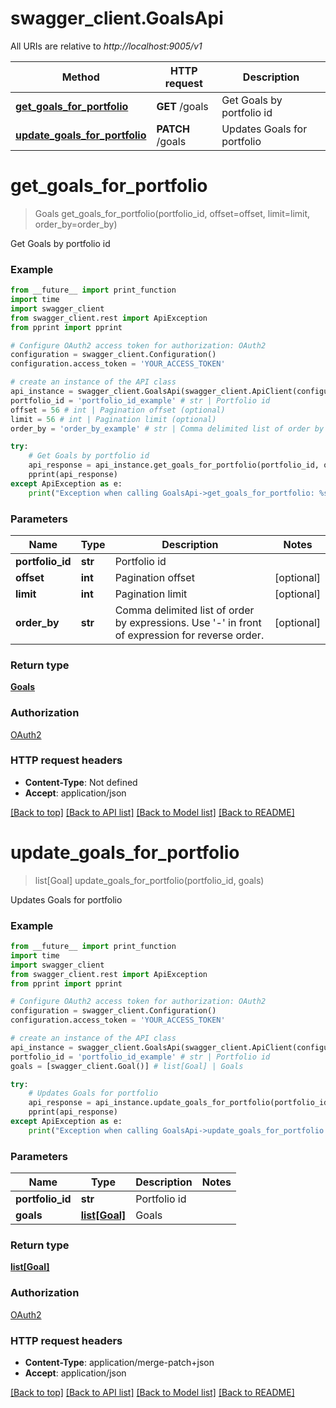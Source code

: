 # swagger_client.GoalsApi

All URIs are relative to *http://localhost:9005/v1*

Method | HTTP request | Description
------------- | ------------- | -------------
[**get_goals_for_portfolio**](GoalsApi.md#get_goals_for_portfolio) | **GET** /goals | Get Goals by portfolio id
[**update_goals_for_portfolio**](GoalsApi.md#update_goals_for_portfolio) | **PATCH** /goals | Updates Goals for portfolio


# **get_goals_for_portfolio**
> Goals get_goals_for_portfolio(portfolio_id, offset=offset, limit=limit, order_by=order_by)

Get Goals by portfolio id

### Example
```python
from __future__ import print_function
import time
import swagger_client
from swagger_client.rest import ApiException
from pprint import pprint

# Configure OAuth2 access token for authorization: OAuth2
configuration = swagger_client.Configuration()
configuration.access_token = 'YOUR_ACCESS_TOKEN'

# create an instance of the API class
api_instance = swagger_client.GoalsApi(swagger_client.ApiClient(configuration))
portfolio_id = 'portfolio_id_example' # str | Portfolio id
offset = 56 # int | Pagination offset (optional)
limit = 56 # int | Pagination limit (optional)
order_by = 'order_by_example' # str | Comma delimited list of order by expressions. Use '-' in front of expression for reverse order. (optional)

try:
    # Get Goals by portfolio id
    api_response = api_instance.get_goals_for_portfolio(portfolio_id, offset=offset, limit=limit, order_by=order_by)
    pprint(api_response)
except ApiException as e:
    print("Exception when calling GoalsApi->get_goals_for_portfolio: %s\n" % e)
```

### Parameters

Name | Type | Description  | Notes
------------- | ------------- | ------------- | -------------
 **portfolio_id** | **str**| Portfolio id | 
 **offset** | **int**| Pagination offset | [optional] 
 **limit** | **int**| Pagination limit | [optional] 
 **order_by** | **str**| Comma delimited list of order by expressions. Use &#39;-&#39; in front of expression for reverse order. | [optional] 

### Return type

[**Goals**](Goals.md)

### Authorization

[OAuth2](../README.md#OAuth2)

### HTTP request headers

 - **Content-Type**: Not defined
 - **Accept**: application/json

[[Back to top]](#) [[Back to API list]](../README.md#documentation-for-api-endpoints) [[Back to Model list]](../README.md#documentation-for-models) [[Back to README]](../README.md)

# **update_goals_for_portfolio**
> list[Goal] update_goals_for_portfolio(portfolio_id, goals)

Updates Goals for portfolio

### Example
```python
from __future__ import print_function
import time
import swagger_client
from swagger_client.rest import ApiException
from pprint import pprint

# Configure OAuth2 access token for authorization: OAuth2
configuration = swagger_client.Configuration()
configuration.access_token = 'YOUR_ACCESS_TOKEN'

# create an instance of the API class
api_instance = swagger_client.GoalsApi(swagger_client.ApiClient(configuration))
portfolio_id = 'portfolio_id_example' # str | Portfolio id
goals = [swagger_client.Goal()] # list[Goal] | Goals

try:
    # Updates Goals for portfolio
    api_response = api_instance.update_goals_for_portfolio(portfolio_id, goals)
    pprint(api_response)
except ApiException as e:
    print("Exception when calling GoalsApi->update_goals_for_portfolio: %s\n" % e)
```

### Parameters

Name | Type | Description  | Notes
------------- | ------------- | ------------- | -------------
 **portfolio_id** | **str**| Portfolio id | 
 **goals** | [**list[Goal]**](Goal.md)| Goals | 

### Return type

[**list[Goal]**](Goal.md)

### Authorization

[OAuth2](../README.md#OAuth2)

### HTTP request headers

 - **Content-Type**: application/merge-patch+json
 - **Accept**: application/json

[[Back to top]](#) [[Back to API list]](../README.md#documentation-for-api-endpoints) [[Back to Model list]](../README.md#documentation-for-models) [[Back to README]](../README.md)

